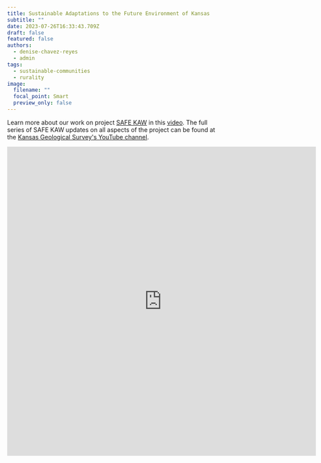 ```yaml
---
title: Sustainable Adaptations to the Future Environment of Kansas
subtitle: ""
date: 2023-07-26T16:33:43.709Z
draft: false
featured: false
authors:
  - denise-chavez-reyes
  - admin
tags:
  - sustainable-communities
  - rurality
image:
  filename: ""
  focal_point: Smart
  preview_only: false
---
```

L﻿earn more about our work on project [SAFE KAW](https://today.ku.edu/2022/06/24/kansas-geological-survey-project-aims-help-agricultural-communities-prepare-risks-climate) in this [video](https://www.youtube.com/watch?v=gEmgpHTf3yM&t=62s). The full series of SAFE KAW updates on all aspects of the project can be found at the [Kansas Geological Survey's YouTube channel](https://www.youtube.com/@kansasgeologicalsurvey9815).  

<iframe width="720" height="720" src="https://www.youtube.com/embed/gEmgpHTf3yM" title="SAFE KAW – Community Resilience in the Kansas River Watershed (June 2023 update)" frameborder="0" allow="accelerometer; autoplay; clipboard-write; encrypted-media; gyroscope; picture-in-picture; web-share" allowfullscreen></iframe>